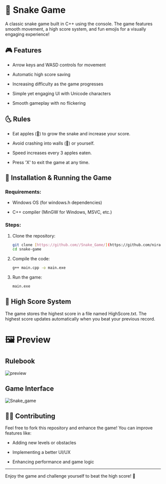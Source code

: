 # 🐍 Snake Game


A classic snake game built in C++ using the console. The game features smooth movement, a high score system, and fun emojis for a visually engaging experience!


## 🎮 Features

- Arrow keys and WASD controls for movement
  
- Automatic high score saving
  
- Increasing difficulty as the game progresses
  
- Simple yet engaging UI with Unicode characters
  
- Smooth gameplay with no flickering


## 🌜 Rules


- Eat apples (🍎) to grow the snake and increase your score.
  
- Avoid crashing into walls (🫡) or yourself.
  
- Speed increases every 3 apples eaten.
  
- Press 'X' to exit the game at any time.
  

## 🔧 Installation & Running the Game


### Requirements:


- Windows OS (for windows.h dependencies)
  
- C++ compiler (MinGW for Windows, MSVC, etc.)


### Steps:


1. Clone the repository:
   ```sh
   git clone [https://github.com//Snake_Game/](https://github.com/nira-savaliya/Snake-game/)
   cd snake-game
   ```
   

2. Compile the code:
   ```sh
   g++ main.cpp -o main.exe
   ```
   

3. Run the game:
   ```sh
   main.exe
   ```
   

## 💾 High Score System


The game stores the highest score in a file named HighScore.txt. The highest score updates automatically when you beat your previous record.


# 🖼 Preview


## Rulebook


![preview](https://github.com/user-attachments/assets/aec50c36-7822-4fba-9ca5-e05fc0e81ad6)


## Game Interface

![Snake_game](https://github.com/user-attachments/assets/a0ec6e09-7f40-4c47-a04d-853c395686d5)



## 👨‍💻 Contributing


Feel free to fork this repository and enhance the game! You can improve features like:


- Adding new levels or obstacles
  
- Implementing a better UI/UX
  
- Enhancing performance and game logic


---

Enjoy the game and challenge yourself to beat the high score! 🚀
